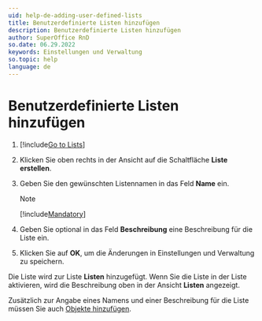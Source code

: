 ```yaml
---
uid: help-de-adding-user-defined-lists
title: Benutzerdefinierte Listen hinzufügen
description: Benutzerdefinierte Listen hinzufügen
author: SuperOffice RnD
so.date: 06.29.2022
keywords: Einstellungen und Verwaltung
so.topic: help
language: de
---
```


# Benutzerdefinierte Listen hinzufügen

1. [!include[Go to Lists](includes/goto-lists.md)]

2. Klicken Sie oben rechts in der Ansicht auf die Schaltfläche **Liste erstellen**.

3. Geben Sie den gewünschten Listennamen in das Feld **Name** ein.

    > [!NOTE]
    > [!include[Mandatory](includes/note-mandatory-field.md)]

4. Geben Sie optional in das Feld **Beschreibung** eine Beschreibung für die Liste ein.

5. Klicken Sie auf **OK**, um die Änderungen in Einstellungen und Verwaltung zu speichern.

Die Liste wird zur Liste **Listen** hinzugefügt. Wenn Sie die Liste in der Liste aktivieren, wird die Beschreibung oben in der Ansicht **Listen** angezeigt.

Zusätzlich zur Angabe eines Namens und einer Beschreibung für die Liste müssen Sie auch [Objekte hinzufügen][1].

<!-- Referenced links -->
[1]: adding-items.md

<!-- Referenced images -->